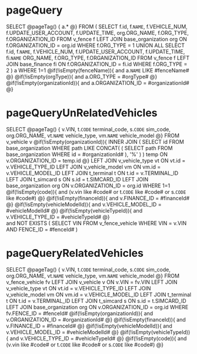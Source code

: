 pageQuery
===
SELECT
@pageTag() {
	a.* 
@}
FROM
	(
SELECT
    f.id,
	f.`NAME`,
	f.VEHICLE_NUM,
	f.UPDATE_USER_ACCOUNT,
	f.UPDATE_TIME,
	org.ORG_NAME,
	f.ORG_TYPE,
	f.ORGANIZATION_ID 
FROM
	v_fence f
	LEFT JOIN base_organization org ON f.ORGANIZATION_ID = org.id 
WHERE
	f.ORG_TYPE = 1 
UNION ALL
SELECT
    f.id,
	f.`NAME`,
	f.VEHICLE_NUM,
	f.UPDATE_USER_ACCOUNT,
	f.UPDATE_TIME,
	fi.`NAME` ORG_NAME,
	f.ORG_TYPE,
	f.ORGANIZATION_ID 
FROM
	v_fence f
	LEFT JOIN base_finance fi ON f.ORGANIZATION_ID = fi.id 
WHERE
	f.ORG_TYPE = 2 
	) a
WHERE
1=1 
    @if(!isEmpty(fenceName)){
       and  a.`NAME` LIKE #fenceName#
    @}
    @if(!isEmpty(orgType)){
       and a.ORG_TYPE = #orgType#
    @}	
    @if(!isEmpty(organizationId)){
       and a.ORGANIZATION_ID = #organizationId#
    @}

pageQueryUnRelatedVehicles
===
SELECT
@pageTag() {
	v.VIN,
	t.`CODE` terminal_code,
	s.`CODE` sim_code,
	org.ORG_NAME,
	vt.`NAME` vehicle_type,
	vm.`NAME` vehicle_model 
@}
FROM
	v_vehicle v
	@if(!isEmpty(organizationId)){
	INNER JOIN ( SELECT id FROM base_organization WHERE path LIKE CONCAT( ( SELECT path FROM base_organization WHERE id = #organizationId# ), '%' ) ) temp ON v.ORGANIZATION_ID = temp.id
	@}
	LEFT JOIN v_vehicle_type vt ON vt.id = v.VEHICLE_TYPE_ID
	LEFT JOIN v_vehicle_model vm ON vm.id = v.VEHICLE_MODEL_ID
	LEFT JOIN t_terminal t ON t.id = v.TERMINAL_ID
	LEFT JOIN t_simcard s ON s.id = t.SIMCARD_ID
	LEFT JOIN base_organization org ON v.ORGANIZATION_ID = org.id 
WHERE
1=1
    @if(!isEmpty(code)){
        and (v.vin like #code# or t.`CODE` like #code# or s.`CODE` like #code#)
    @}
    @if(!isEmpty(financeId)){
        and v.FINANCE_ID = #financeId#
    @}
    @if(!isEmpty(vehicleModelId)){
        and v.VEHICLE_MODEL_ID = #vehicleModelId#
    @}
    @if(!isEmpty(vehicleTypeId)){
        and v.VEHICLE_TYPE_ID = #vehicleTypeId#
    @}        
    and	NOT EXISTS ( SELECT VIN FROM v_fence_vehicle WHERE VIN = v.VIN AND FENCE_ID = #fenceId# )
    
pageQueryRelatedVehicles    
===
SELECT
@pageTag() {
	v.VIN,
	t.`CODE` terminal_code,
	s.`CODE` sim_code,
	org.ORG_NAME,
	vt.`NAME` vehicle_type,
	vm.`NAME` vehicle_model 
@}
FROM
	v_fence_vehicle fv
	LEFT JOIN v_vehicle v ON v.VIN = fv.VIN
	LEFT JOIN v_vehicle_type vt ON vt.id = v.VEHICLE_TYPE_ID
	LEFT JOIN v_vehicle_model vm ON vm.id = v.VEHICLE_MODEL_ID
	LEFT JOIN t_terminal t ON t.id = v.TERMINAL_ID
	LEFT JOIN t_simcard s ON s.id = t.SIMCARD_ID
	LEFT JOIN base_organization org ON v.ORGANIZATION_ID = org.id 
WHERE
	fv.FENCE_ID = #fenceId#
    @if(!isEmpty(organizationId)){
        and v.ORGANIZATION_ID = #organizationId#
    @}
    @if(!isEmpty(financeId)){
        and v.FINANCE_ID = #financeId#
    @}
    @if(!isEmpty(vehicleModelId)){
        and v.VEHICLE_MODEL_ID = #vehicleModelId#
    @}
    @if(!isEmpty(vehicleTypeId)){
        and v.VEHICLE_TYPE_ID = #vehicleTypeId#
    @}
    @if(!isEmpty(code)){
        and (v.vin like #code# or t.`CODE` like #code# or s.`CODE` like #code#)
    @}   